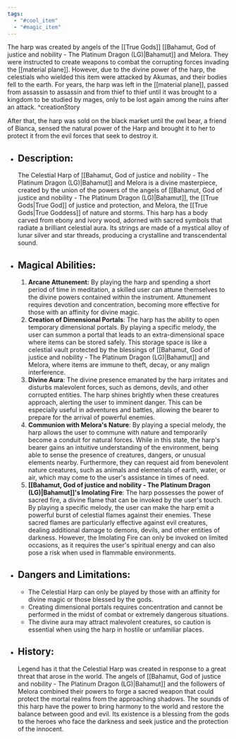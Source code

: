 ```yaml
---
tags:
  - "#cool_item"
  - "#magic_item"
---
```

The harp was created by angels of the [[True Gods]] [[Bahamut, God  of justice and nobility - The Platinum Dragon (LG)|Bahamut]] and Melora. They were instructed to create weapons to combat the corrupting forces invading the [[material plane]]. However, due to the divine power of the harp, the celestials who wielded this item were attacked by Akumas, and their bodies fell to the earth. For years, the harp was left in the [[material plane]], passed from assassin to assassin and from thief to thief until it was brought to a kingdom to be studied by mages, only to be lost again among the ruins after an attack. ^creationStory

After that, the harp was sold on the black market until the owl bear, a friend of Bianca, sensed the natural power of the Harp and brought it to her to protect it from the evil forces that seek to destroy it.

- ## Description:
    The Celestial Harp of [[Bahamut, God  of justice and nobility - The Platinum Dragon (LG)|Bahamut]] and Melora is a divine masterpiece, created by the union of the powers of the angels of [[Bahamut, God  of justice and nobility - The Platinum Dragon (LG)|Bahamut]], the [[True Gods|True God]] of justice and protection, and Melora, the [[True Gods|True Goddess]] of nature and storms. This harp has a body carved from ebony and ivory wood, adorned with sacred symbols that radiate a brilliant celestial aura. Its strings are made of a mystical alloy of lunar silver and star threads, producing a crystalline and transcendental sound.
- ## Magical Abilities:
    1. **Arcane Attunement:** By playing the harp and spending a short period of time in meditation, a skilled user can attune themselves to the divine powers contained within the instrument. Attunement requires devotion and concentration, becoming more effective for those with an affinity for divine magic.
    2. **Creation of Dimensional Portals**: The harp has the ability to open temporary dimensional portals. By playing a specific melody, the user can summon a portal that leads to an extra-dimensional space where items can be stored safely. This storage space is like a celestial vault protected by the blessings of [[Bahamut, God  of justice and nobility - The Platinum Dragon (LG)|Bahamut]] and Melora, where items are immune to theft, decay, or any malign interference.
    3. **Divine Aura**: The divine presence emanated by the harp irritates and disturbs malevolent forces, such as demons, devils, and other corrupted entities. The harp shines brightly when these creatures approach, alerting the user to imminent danger. This can be especially useful in adventures and battles, allowing the bearer to prepare for the arrival of powerful enemies.
    4. **Communion with Melora's Nature**: By playing a special melody, the harp allows the user to commune with nature and temporarily become a conduit for natural forces. While in this state, the harp's bearer gains an intuitive understanding of the environment, being able to sense the presence of creatures, dangers, or unusual elements nearby. Furthermore, they can request aid from benevolent nature creatures, such as animals and elementals of earth, water, or air, which may come to the user's assistance in times of need.
    5. **[[Bahamut, God  of justice and nobility - The Platinum Dragon (LG)|Bahamut]]'s Imolating Fire**: The harp possesses the power of sacred fire, a divine flame that can be invoked by the user's touch. By playing a specific melody, the user can make the harp emit a powerful burst of celestial flames against their enemies. These sacred flames are particularly effective against evil creatures, dealing additional damage to demons, devils, and other entities of darkness. However, the Imolating Fire can only be invoked on limited occasions, as it requires the user's spiritual energy and can also pose a risk when used in flammable environments.
- ## Dangers and Limitations:
    - The Celestial Harp can only be played by those with an affinity for divine magic or those blessed by the gods.
    - Creating dimensional portals requires concentration and cannot be performed in the midst of combat or extremely dangerous situations.
    - The divine aura may attract malevolent creatures, so caution is essential when using the harp in hostile or unfamiliar places.
- ## History:
    Legend has it that the Celestial Harp was created in response to a great threat that arose in the world. The angels of [[Bahamut, God  of justice and nobility - The Platinum Dragon (LG)|Bahamut]] and the followers of Melora combined their powers to forge a sacred weapon that could protect the mortal realms from the approaching shadows. The sounds of this harp have the power to bring harmony to the world and restore the balance between good and evil. Its existence is a blessing from the gods to the heroes who face the darkness and seek justice and the protection of the innocent.
    
